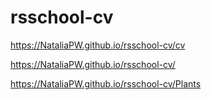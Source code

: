# rsschool-cv
https://NataliaPW.github.io/rsschool-cv/cv

https://NataliaPW.github.io/rsschool-cv/

https://NataliaPW.github.io/rsschool-cv/Plants
